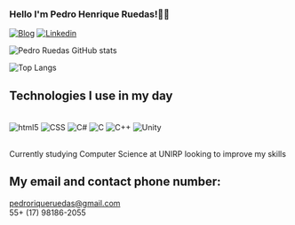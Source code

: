 
### Hello I'm Pedro Henrique Ruedas!🖐🏼
[![Blog](https://img.shields.io/badge/Instagram-E4405F?style=for-the-badge&logo=instagram&logoColor=white)](https://www.instagram.com/pedro_ruedas/)
[![Linkedin](https://img.shields.io/badge/LinkedIn-0077B5?style=for-the-badge&logo=linkedin&logoColor=white)](https://www.linkedin.com/in/pedro-henrique-ruedas-b78552240/)

![Pedro Ruedas GitHub stats](https://github-readme-stats.vercel.app/api?username=PedroRuedas&show_icons=true&theme=tokyonight)

![Top Langs](https://github-readme-stats.vercel.app/api/top-langs/?username=PedroRuedas&layout=compact)

## Technologies I use in my day

<div style="display: inline_block"><br/>
<img align="center" alt="html5" src="https://img.shields.io/badge/HTML5-E34F26?style=for-the-badge&logo=html5&logoColor=white" />
<img align="center" alt="CSS" src="https://img.shields.io/badge/CSS3-1572B6?style=for-the-badge&logo=css3&logoColor=white" />
<img align="center" alt="C#" src="https://img.shields.io/badge/C%23-239120?style=for-the-badge&logo=c-sharp&logoColor=white" />
<img align="center" alt="C" src="https://img.shields.io/badge/C-00599C?style=for-the-badge&logo=c&logoColor=white" />
<img align="center" alt="C++" src="https://img.shields.io/badge/C%2B%2B-00599C?style=for-the-badge&logo=c%2B%2B&logoColor=white" />
<img align="center" alt="Unity" src="https://img.shields.io/badge/Unity-100000?style=for-the-badge&logo=unity&logoColor=white" />
</div><br/>

Currently studying Computer Science at UNIRP looking to improve my skills

## My email and contact phone number:
pedroriqueruedas@gmail.com<br/>
55+ (17) 98186-2055
